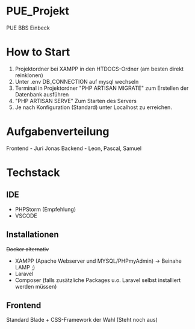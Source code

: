 # PUE_Projekt
PUE BBS Einbeck
# How to Start
1. Projektordner bei XAMPP in den HTDOCS-Ordner (am besten direkt reinklonen)
1. Unter .env DB_CONNECTION auf mysql wechseln
1. Terminal in Projektordner "PHP ARTISAN MIGRATE" zum Erstellen der Datenbank ausführen 
1. "PHP ARTISAN SERVE" Zum Starten des Servers 
1. Je nach Konfiguration (Standard) unter Localhost zu erreichen.


# Aufgabenverteilung
Frontend - Juri Jonas
Backend - Leon, Pascal, Samuel

# Techstack
## IDE
 - PHPStorm (Empfehlung)
 - VSCODE
## Installationen
~~Docker alternativ~~ 
- XAMPP (Apache Webserver und MYSQL/PHPmyAdmin) -> Beinahe LAMP ;)
- Laravel
- Composer (falls zusätzliche Packages u.o. Laravel selbst installiert werden müssen) 
## Frontend
Standard Blade + CSS-Framework der Wahl (Steht noch aus)
